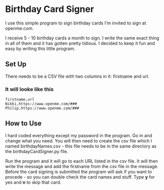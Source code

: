 # Birthday Card Signer

I use this simple program to sign birthday cards I'm invited to sign at openme.com.

I receive 5 - 10 birthday cards a month to sign. I write the same exact thing in all of them and it has gotten pretty tidious. I decided to keep it fun and easy by writing this little program.


## Set Up
There needs to be a CSV file with two columns in it: firstname and url.

### It will looke like this 
```csv
firstname,url
Nikki,https://www.openme.com/###
Philip,https://www.openme.com/###
```

## How to Use
I hard coded everything except my password in the program. Go in and change what you need. You will then need to create the csv file which I named birthdayNames.csv - this file needs to be in the same directory as the birthdayCardSigner.py file.

Run the program and it will go to each URL listed in the csv file. It will then write the message and add the firstname from the csv file in the message. Before the card signing is submitted the program will ask if you want to procede - so you can double check the card names and stuff. Type **y** for yes and **n** to skip that card.